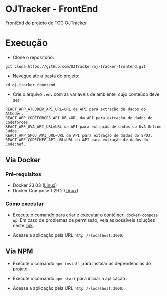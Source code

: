 # OJTracker - FrontEnd

FrontEnd do projeto de TCC OJTracker

# Execução

- Clone o repositório:

```
git clone https://github.com/OJTracker/oj-tracker-frontend.git
```

- Navegue até a pasta do projeto:

```
cd oj-tracker-frontend
```

- Crie o arquivo `.env` com as variáveis de ambiente, cujo conteúdo deve ser:

```
REACT_APP_ATCODER_API_URL=URL da API para extração de dados do AtCoder.
REACT_APP_CODEFORCES_API_URL=URL da API para extração de dados do Codeforces.
REACT_APP_UVA_API_URL=URL da API para extração de dados do UvA Online Judge.
REACT_APP_SPOJ_API_URL=URL da API para extração de dados do SPOJ.
REACT_APP_CODECHEF_API_URL=URL da API para extração de dados do Codechef.
```

## Via Docker

### Pré-requisitos

- Docker 23.03 ([Linux](https://github.com/arthurbdiniz/kind-tutorial/blob/master/0-install-tools.sh))
- Docker Compose 1.29.2 ([Linux](https://www.digitalocean.com/community/tutorials/how-to-install-and-use-docker-compose-on-ubuntu-20-04))

### Como executar

- Execute o comando para criar e executar o contêiner: `docker-compose up`. Em caso de problemas de permissão, veja as possíveis soluções neste [link](https://stackoverflow.com/questions/48957195/how-to-fix-docker-got-permission-denied-issue).

- Acesse a aplicação pela URL `http://localhost:3000`.

## Via NPM

- Execute o comando `npm install` para instalar as dependências do projeto.

- Execute o comando `npm start` para iniciar a aplicação.

- Acesse a aplicação pela URL `http://localhost:3000`.

